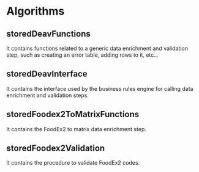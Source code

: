 # Algorithms

## storedDeavFunctions

It contains functions related to a generic data enrichment and validation step, such as creating an error table, adding rows to it, etc...

## storedDeavInterface

It contains the interface used by the business rules engine for calling data enrichment and validation steps.

## storedFoodex2ToMatrixFunctions

It contains the FoodEx2 to matrix data enrichment step.

## storedFoodex2Validation

It contains the procedure to validate FoodEx2 codes.